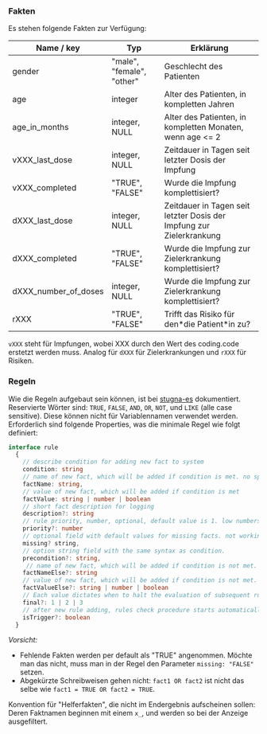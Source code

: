 ### Fakten
Es stehen folgende Fakten zur Verfügung: 

| Name / key | Typ           | Erklärung |
|------------|---------------|-----------| 
| gender     | "male", "female", "other" | Geschlecht des Patienten |
| age        | integer       | Alter des Patienten, in kompletten Jahren |
| age_in_months| integer, NULL       | Alter des Patienten, in kompletten Monaten, wenn age <= 2 |
| vXXX_last_dose| integer, NULL | Zeitdauer in Tagen seit letzter Dosis der Impfung |
| vXXX_completed| "TRUE", "FALSE" | Wurde die Impfung komplettisiert? |
| dXXX_last_dose| integer, NULL | Zeitdauer in Tagen seit letzter Dosis der Impfung zur Zielerkrankung |
| dXXX_completed| "TRUE", "FALSE" | Wurde die Impfung zur Zielerkrankung komplettisiert? |
| dXXX_number_of_doses| integer, NULL | Wurde die Impfung zur Zielerkrankung komplettisiert? |
| rXXX | "TRUE", "FALSE" | Trifft das Risiko für den\*die Patient\*in zu? |

`vXXX` steht für Impfungen, wobei XXX durch den Wert des coding.code erstetzt werden muss. Analog für `dXXX` für Zielerkrankungen und `rXXX` für Risiken.

### Regeln
Wie die Regeln aufgebaut sein können, ist bei [stugna-es](https://www.npmjs.com/package/stugna-es#ruleadd) dokumentiert.
Reservierte Wörter sind: `TRUE`, `FALSE`, `AND`, `OR`, `NOT`, und `LIKE` (alle case sensitive). Diese können nicht für Variablennamen verwendet werden.
Erforderlich sind folgende Properties, was die minimale Regel wie folgt definiert:
``` typescript
interface rule
  {
    // describe condition for adding new fact to system
    condition: string      
    // name of new fact, which will be added if condition is met. no spaces allowed.
    factName: string,      
    // value of new fact, which will be added if condition is met
    factValue: string | number | boolean 
    // short fact description for logging
    description?: string
    // rule priority, number, optional, default value is 1. low numbers are processed first
    priority?: number      
    // optional field with default values for missing facts. not working with precondition
    missing? string,      
    // option string field with the same syntax as condition. 
    precondition?: string, 
     // name of new fact, which will be added if condition is not met. no spaces allowed. needs factValueElse if present.
    factNameElse?: string  
    // value of new fact, which will be added if condition is not met. needs factNameElse if present.
    factValueElse?: string | number | boolean 
    // Each value dictates when to halt the evaluation of subsequent rules as documented in the link above
    final?: 1 | 2 | 3      
    // after new rule adding, rules check procedure starts automatically (default: true)
    isTrigger?: boolean    
  }
```

*Vorsicht:* 
- Fehlende Fakten werden per default als "TRUE" angenommen. Möchte man das nicht, muss man in der Regel den Parameter `missing: "FALSE"` setzen.
- Abgekürzte Schreibweisen gehen nicht: `fact1 OR fact2` ist nicht das selbe wie `fact1 = TRUE OR fact2 = TRUE`.

Konvention für "Helferfakten", die nicht im Endergebnis aufscheinen sollen: Deren Faktnamen beginnen mit einem `x_`, und werden so bei der Anzeige ausgefiltert.
